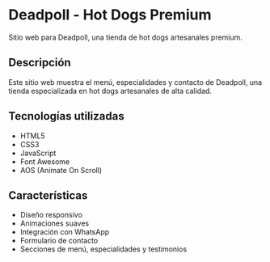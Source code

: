 # Deadpoll - Hot Dogs Premium

Sitio web para Deadpoll, una tienda de hot dogs artesanales premium.

## Descripción
Este sitio web muestra el menú, especialidades y contacto de Deadpoll, una tienda especializada en hot dogs artesanales de alta calidad.

## Tecnologías utilizadas
- HTML5
- CSS3
- JavaScript
- Font Awesome
- AOS (Animate On Scroll)

## Características
- Diseño responsivo
- Animaciones suaves
- Integración con WhatsApp
- Formulario de contacto
- Secciones de menú, especialidades y testimonios 